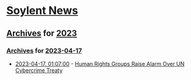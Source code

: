 # [Soylent News](../../../README.md)

## [Archives](../../index.md) for [2023](../index.md)

### [Archives](../../index.md) for [2023-04-17](index.md)

* [2023-04-17, 01:07:00](https://soylentnews.org/article.pl?sid=23/04/15/1853212&from=rss) - [Human Rights Groups Raise Alarm Over UN Cybercrime Treaty](https://soylentnews.org/article.pl?sid=23/04/15/1853212&from=rss)
